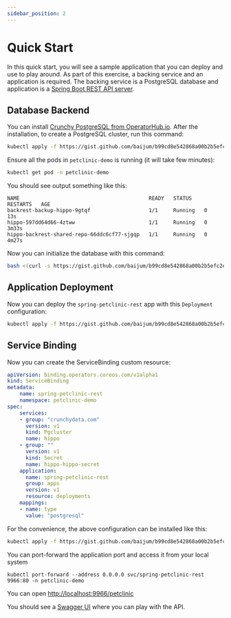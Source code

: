 ```yaml
---
sidebar_position: 2
---
```


# Quick Start

In this quick start, you will see a sample application that you can deploy and
use to play around.  As part of this exercise, a backing service and an
application is required.  The backing service is a PostgreSQL database and
application is a [Spring Boot REST API server][petclinic].

## Database Backend

You can install [Crunchy PostgreSQL from OperatorHub.io][crunchy].  After the
installation, to create a PostgreSQL cluster, run this command:

```bash
kubectl apply -f https://gist.github.com/baijum/b99cd8e542868a00b2b5efc2e1b7dc10/raw/04eb5fe3d7f393af5a6760b03d9a1a3f5c725077/pgcluster.yaml
```

Ensure all the pods in `petclinic-demo` is running (it will take few minutes):

```bash
kubectl get pod -n petclinic-demo
```

You should see output something like this:

```
NAME                                          READY   STATUS    RESTARTS   AGE
backrest-backup-hippo-9gtqf                   1/1     Running   0          13s
hippo-597dd64d66-4ztww                        1/1     Running   0          3m33s
hippo-backrest-shared-repo-66ddc6cf77-sjgqp   1/1     Running   0          4m27s
```

Now you can initialize the database with this command:

```bash
bash <(curl -s https://gist.github.com/baijum/b99cd8e542868a00b2b5efc2e1b7dc10/raw/04eb5fe3d7f393af5a6760b03d9a1a3f5c725077/init-database.sh)>
```

## Application Deployment

Now you can deploy the `spring-petclinic-rest` app with this `Deployment`
configuration:

```bash
kubectl apply -f https://gist.github.com/baijum/b99cd8e542868a00b2b5efc2e1b7dc10/raw/04eb5fe3d7f393af5a6760b03d9a1a3f5c725077/app-deployment.yaml
```

## Service Binding

Now you can create the ServiceBinding custom resource:

```yaml
apiVersion: binding.operators.coreos.com/v1alpha1
kind: ServiceBinding
metadata:
    name: spring-petclinic-rest
	namespace: petclinic-demo
spec:
    services:
    - group: "crunchydata.com"
      version: v1
      kind: Pgcluster
      name: hippo
    - group: ""
      version: v1
      kind: Secret
      name: hippo-hippo-secret
    application:
      name: spring-petclinic-rest
      group: apps
      version: v1
      resource: deployments
    mappings:
    - name: type
      value: "postgresql"
```

For the convenience, the above configuration can be installed like this:

```bash
kubectl apply -f https://gist.github.com/baijum/b99cd8e542868a00b2b5efc2e1b7dc10/raw/04eb5fe3d7f393af5a6760b03d9a1a3f5c725077/service-binding.yaml
```


You can port-forward the application port and access it from your local system

```
kubectl port-forward --address 0.0.0.0 svc/spring-petclinic-rest 9966:80 -n petclinic-demo
```

You can open [http://localhost:9966/petclinic](http://localhost:9966/petclinic)

You should see a [Swagger UI][swagger] where you can play with the API.

[petclinic]: https://github.com/spring-petclinic/spring-petclinic-rest
[olm]: https://olm.operatorframework.io
[crunchy]: https://operatorhub.io/operator/postgresql
[operator-sdk]: https://sdk.operatorframework.io
[pack]: https://buildpacks.io/docs/tools/pack/
[swagger]: https://swagger.io
